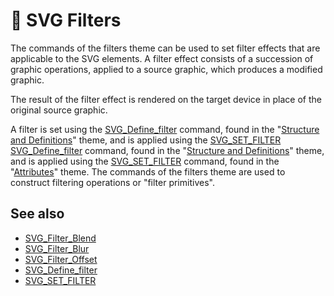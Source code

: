 # 🧩 SVG Filters  

The commands of the filters theme can be used to set filter effects that are applicable to the SVG elements. A filter effect consists of a succession of graphic operations, applied to a source graphic, which produces a modified graphic.

The result of the filter effect is rendered on the target device in place of the original source graphic.

A filter is set using the [SVG_Define_filter](Methods/SVG_Define_filter.md) command, found in the "[Structure and Definitions](Structure%20and%20Definitions.md)" theme, and is applied using the [SVG_SET_FILTER](Methods/SVG_SET_FILTER.md) [SVG_Define_filter](Methods/SVG_Define_filter.md) command, found in the "[Structure and Definitions](Structure%20and%20Definitions.md)" theme, and is applied using the [SVG_SET_FILTER](Methods/SVG_SET_FILTER.md)  command, found in the "[Attributes](Attributes.md)" theme. The commands of the filters theme are used to construct filtering operations or "filter primitives".

## See also

- [SVG_Filter_Blend](Methods/SVG_Filter_Blend.md)
- [SVG_Filter_Blur](Methods/SVG_Filter_Blur.md)
- [SVG_Filter_Offset](Methods/SVG_Filter_Offset.md)
- [SVG_Define_filter](Methods/SVG_Define_filter.md)
- [SVG_SET_FILTER](Methods/SVG_SET_FILTER.md)
